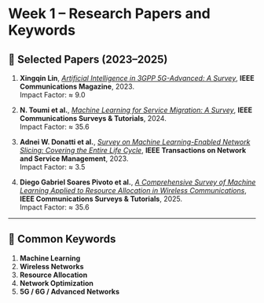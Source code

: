 # Week 1 – Research Papers and Keywords

## 📘 Selected Papers (2023–2025)

1. **Xingqin Lin**, *[Artificial Intelligence in 3GPP 5G-Advanced: A Survey](https://ieeexplore.ieee.org/document/10150774)*, **IEEE Communications Magazine**, 2023.  
   Impact Factor: ≈ 9.0  

2. **N. Toumi et al.**, *[Machine Learning for Service Migration: A Survey](https://ieeexplore.ieee.org/document/10420239)*, **IEEE Communications Surveys & Tutorials**, 2024.  
   Impact Factor: ≈ 35.6  

3. **Adnei W. Donatti et al.**, *[Survey on Machine Learning-Enabled Network Slicing: Covering the Entire Life Cycle](https://ieeexplore.ieee.org/document/10079936)*, **IEEE Transactions on Network and Service Management**, 2023.  
   Impact Factor: ≈ 3.5  

4. **Diego Gabriel Soares Pivoto et al.**, *[A Comprehensive Survey of Machine Learning Applied to Resource Allocation in Wireless Communications](https://ieeexplore.ieee.org/document/10708525)*, **IEEE Communications Surveys & Tutorials**, 2025.  
   Impact Factor: ≈ 35.6  

---

## 🔑 Common Keywords

1. **Machine Learning**  
2. **Wireless Networks**  
3. **Resource Allocation**  
4. **Network Optimization**  
5. **5G / 6G / Advanced Networks**
